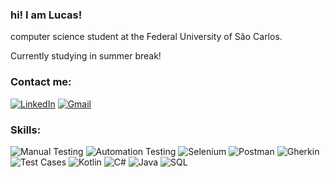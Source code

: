 ### hi! I am Lucas!


computer science student at the Federal University of São Carlos. 

Currently studying in summer break!


### Contact me:


[![LinkedIn](https://img.shields.io/badge/LinkedIn-Profile-blue?style=flat-square&logo=linkedin)](https://www.linkedin.com/in/lucas-crempe-6733b9289/) [![Gmail](https://img.shields.io/badge/Gmail-Contact-red?style=flat-square&logo=gmail)](mailto:crempelucas@gmail.com)


### Skills:

![Manual Testing](![icons8-testing-64](https://github.com/LucasCrempe/LucasCrempe/assets/145240361/e6aa4c2d-d2f4-44a9-9f97-dce8dc7f7057)
)
![Automation Testing]()
![Selenium]()
![Postman]()
![Gherkin]()
![Test Cases]()
![Kotlin]()
![C#]()
![Java]()
![SQL]() 












